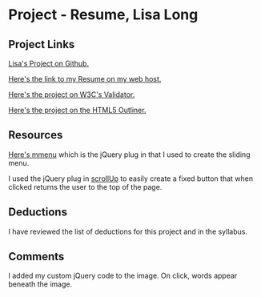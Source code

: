 # Project - Resume, Lisa Long

## Project Links
[Lisa's Project on Github.](https://github.com/longlife52/project_resume_long_lisa)

[Here's the link to my Resume on my web host.]()

[Here's the project on W3C's Validator.]()

[Here's the project on the HTML5 Outliner.]()

## Resources
[Here's mmenu](http://mmenu.frebsite.nl/) which is the jQuery plug in that I used to create the sliding menu.

I used the jQuery plug in [scrollUp](https://markgoodyear.com/labs/scrollup/) to easily create a fixed button that when clicked returns the user to the top of the page.

[]()

## Deductions
I have reviewed the list of deductions for this project and in the syllabus.

## Comments
I added my custom jQuery code to the image. On click, words appear beneath the image.
